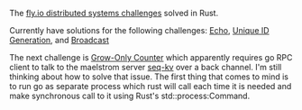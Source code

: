 The [fly.io distributed systems challenges](https://fly.io/dist-sys/) solved in Rust.

Currently have solutions for the following challenges:
[Echo](https://fly.io/dist-sys/1/), 
[Unique ID Generation](https://fly.io/dist-sys/2/), and 
[Broadcast](https://fly.io/dist-sys/3a/)

The next challenge is [Grow-Only Counter](https://fly.io/dist-sys/4/) which apparently
requires go RPC client to talk to the maelstrom server
[seq-kv](https://github.com/jepsen-io/maelstrom/blob/main/doc/services.md#seq-kv) over a
back channel. I'm still thinking about how to solve that issue.  The first thing that
comes to mind is to run go as separate process which rust will call each time it is needed
and make synchronous call to it using Rust's std::process:Command.

